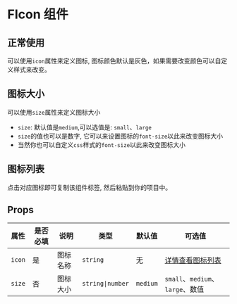 # FIcon 组件


## 正常使用

可以使用`icon`属性来定义图标, 图标颜色默认是灰色，如果需要改变颜色可以自定义样式来改变。
<sdemo filePath="icon/index.vue"></sdemo>

## 图标大小
可以使用`size`属性来定义图标大小
- `size`: 默认值是`medium`,可以选值是: `small`、`large`
- `size`的值也可以是数字, 它可以来设置图标的`font-size`以此来改变图标大小
- 当然你也可以自定义`css`样式的`font-size`以此来改变图标大小
<sdemo filePath="icon/icon_size.vue"></sdemo>


<script setup lang="ts">
  import iconList from '../../.vitepress/components/iconDemo/iconList.vue'
</script>

## 图标列表
点击对应图标即可复制该组件标签, 然后粘贴到你的项目中。
<iconList/>

## Props

| 属性 |是否必填| 说明 | 类型 | 默认值 | 可选值 |
| --- | --- | --- | --- | --- | --- | 
| `icon` | 是 | 图标名称 | `string` | 无 | [详情查看图标列表](#图标列表) |
| `size` | 否 | 图标大小 | `string\|number` | `medium` | `small`、`medium`、`large`、数值 |